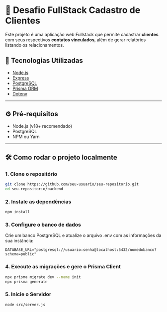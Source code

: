 # 📇 Desafio FullStack Cadastro de Clientes

Este projeto é uma aplicação web Fullstack que permite cadastrar **clientes** com seus respectivos **contatos vinculados**, além de gerar relatórios listando os relacionamentos.

## 🚀 Tecnologias Utilizadas

- [Node.js](https://nodejs.org/)
- [Express](https://expressjs.com/)
- [PostgreSQL](https://www.postgresql.org/)
- [Prisma ORM](https://www.prisma.io/)
- [Dotenv](https://www.npmjs.com/package/dotenv)

---

## ⚙️ Pré-requisitos

- Node.js (v18+ recomendado)
- PostgreSQL
- NPM ou Yarn

---

## 🛠️ Como rodar o projeto localmente

### 1. Clone o repositório

```bash
git clone https://github.com/seu-usuario/seu-repositorio.git
cd seu-repositorio/backend
```

### 2. Instale as dependências

```bash
npm install
```

### 3. Configure o banco de dados

Crie um banco PostgreSQL e atualize o arquivo .env com as informações da sua instância:
```env
DATABASE_URL="postgresql://usuario:senha@localhost:5432/nomedobanco?schema=public"
```

### 4. Execute as migrações e gere o Prisma Client

```bash
npx prisma migrate dev --name init
npx prisma generate
```

### 5. Inicie o Servidor

```bash
node src/server.js
```
